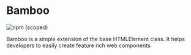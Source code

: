 # Bamboo

![npm (scoped)](https://img.shields.io/npm/v/@dkocsis-emarsys/bamboo?style=flat-square)

Bamboo is a simple extension of the base HTMLElement class. It helps developers to easily create feature rich web components.
